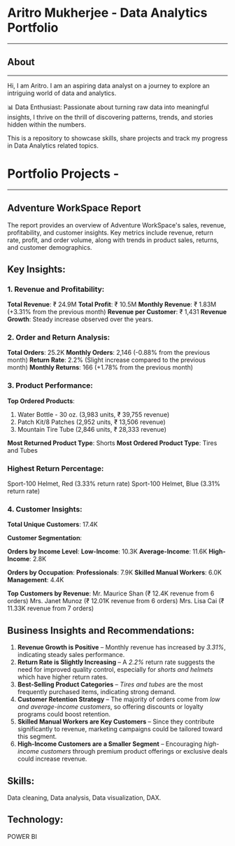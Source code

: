 # Aritro Mukherjee - Data Analytics Portfolio
---------------------------------------------
## About
---------------------------------------------
Hi, I am Aritro. I am an aspiring data analyst on a journey to explore an intriguing world of data and analytics.

📊 Data Enthusiast: Passionate about turning raw data into meaningful insights, I thrive on the thrill of discovering patterns, trends, and stories hidden within the numbers.

This is a repository to showcase skills, share projects and track my progress in Data Analytics related topics.

# Portfolio Projects -
---------------------------------------------
## Adventure WorkSpace Report

The report provides an overview of Adventure WorkSpace's sales, revenue, profitability, and customer insights. Key metrics include revenue, return rate, profit, and order volume, along with trends in product sales, returns, and customer demographics.

## Key Insights:
### 1. Revenue and Profitability:
**Total Revenue**: ₹ 24.9M
**Total Profit**: ₹ 10.5M
**Monthly Revenue**: ₹ 1.83M (+3.31% from the previous month)
**Revenue per Customer**: ₹ 1,431
**Revenue Growth**: Steady increase observed over the years.
### 2. Order and Return Analysis:
**Total Orders**: 25.2K
**Monthly Orders**: 2,146 (-0.88% from the previous month)
**Return Rate**: 2.2% (Slight increase compared to the previous month)
**Monthly Returns**: 166 (+1.78% from the previous month)
### 3. Product Performance:
**Top Ordered Products**:
1. Water Bottle - 30 oz. (3,983 units, ₹ 39,755 revenue)
2. Patch Kit/8 Patches (2,952 units, ₹ 13,506 revenue)
3. Mountain Tire Tube (2,846 units, ₹ 28,333 revenue)

**Most Returned Product Type**: Shorts
**Most Ordered Product Type**: Tires and Tubes

### Highest Return Percentage:
Sport-100 Helmet, Red (3.33% return rate)
Sport-100 Helmet, Blue (3.31% return rate)

### 4. Customer Insights:
**Total Unique Customers**: 17.4K

**Customer Segmentation**:

**Orders by Income Level**:
**Low-Income**: 10.3K
**Average-Income**: 11.6K
**High-Income**: 2.8K

**Orders by Occupation**:
**Professionals**: 7.9K
**Skilled Manual Workers**: 6.0K
**Management**: 4.4K

**Top Customers by Revenue**:
Mr. Maurice Shan (₹ 12.4K revenue from 6 orders)
Mrs. Janet Munoz (₹ 12.01K revenue from 6 orders)
Mrs. Lisa Cai (₹ 11.33K revenue from 7 orders)

## Business Insights and Recommendations:

1. **Revenue Growth is Positive** – Monthly revenue has increased by *3.31%*, indicating steady sales performance.
2. **Return Rate is Slightly Increasing** – A *2.2%* return rate suggests the need for improved quality control, especially for *shorts and helmets* which have higher return 
                                          rates.
3. **Best-Selling Product Categories** – *Tires and tubes* are the most frequently purchased items, indicating strong demand.
4. **Customer Retention Strategy** – The majority of orders come from *low and average-income customers*, so offering discounts or loyalty programs could boost retention.
5. **Skilled Manual Workers are Key Customers** – Since they contribute significantly to revenue, marketing campaigns could be tailored toward this segment.
6. **High-Income Customers are a Smaller Segment** – Encouraging *high-income customers* through premium product offerings or exclusive deals could increase revenue.

## Skills:
Data cleaning, Data analysis, Data visualization, DAX.

## Technology: 
POWER BI
